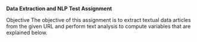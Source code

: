 **Data Extraction and NLP**
**Test Assignment**

  Objective
The objective of this assignment is to extract textual data articles from the given URL and perform text analysis to compute variables that are explained below. 
